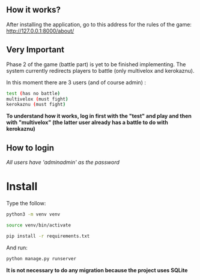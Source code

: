 ## How it works?

After installing the application, go to this address for the rules of the game: http://127.0.0.1:8000/about/ 


## Very Important

Phase 2 of the game (battle part) is yet to be finished implementing. The system currently redirects players to battle (only multivelox and kerokaznu).

In this moment there are 3 users (and of course admin) :
```sh
test (has no battle)
multivelox (must fight)
kerokaznu (must fight)
```

**To understand how it works, log in first with the "test" and play and then with "multivelox" (the latter user already has a battle to do with kerokaznu)**


## How to login

*All users have 'adminadmin' as the password*

# Install

Type the follow:
```sh
python3 -m venv venv
```

```sh
source venv/bin/activate
```

```sh
pip install -r requirements.txt
```
And run:

```sh
python manage.py runserver
```
**It is not necessary to do any migration because the project uses SQLite**